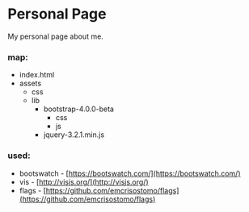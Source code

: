 # Personal Page

My personal page about me.

### map:
- index.html
- assets
    - css
    - lib
        - bootstrap-4.0.0-beta
            - css
            - js
        - jquery-3.2.1.min.js


### used:
- bootswatch - [https://bootswatch.com/](https://bootswatch.com/)
- vis - [http://visjs.org/](http://visjs.org/)
- flags - [https://github.com/emcrisostomo/flags](https://github.com/emcrisostomo/flags)
